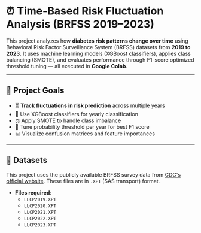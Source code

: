 # ⏰ Time-Based Risk Fluctuation Analysis (BRFSS 2019–2023)

This project analyzes how **diabetes risk patterns change over time** using Behavioral Risk Factor Surveillance System (BRFSS) datasets from **2019 to 2023**. It uses machine learning models (XGBoost classifiers), applies class balancing (SMOTE), and evaluates performance through F1-score optimized threshold tuning — all executed in **Google Colab**.

---

## 📌 Project Goals

- ⏳ **Track fluctuations in risk prediction** across multiple years
- 🧠 Use XGBoost classifiers for yearly classification
- ⚖️ Apply SMOTE to handle class imbalance
- 🧪 Tune probability threshold per year for best F1 score
- 📊 Visualize confusion matrices and feature importances

---

## 📁 Datasets

This project uses the publicly available BRFSS survey data from [CDC's official website](https://www.cdc.gov/brfss/annual_data/annual_data.htm). These files are in `.XPT` (SAS transport) format.

- **Files required**:
  - `LLCP2019.XPT`
  - `LLCP2020.XPT`
  - `LLCP2021.XPT`
  - `LLCP2022.XPT`
  - `LLCP2023.XPT`
